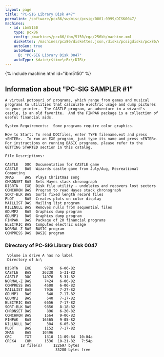 ```yaml
---
layout: page
title: "PC-SIG Library Disk #47"
permalink: /software/pcx86/sw/misc/pcsig/0001-0999/DISK0047/
machines:
  - id: ibm5150
    type: pcx86
    config: /machines/pcx86/ibm/5150/cga/256kb/machine.xml
    diskettes: /machines/pcx86/diskettes.json,/disks/pcsigdisks/pcx86/diskettes.json
    autoGen: true
    autoMount:
      B: "PC-SIG Library Disk 0047"
    autoType: $date\r$time\rB:\rDIR\r
---
```


{% include machine.html id="ibm5150" %}

## Information about "PC-SIG SAMPLER #1"

    A virtual potpouri of programs, which range from games and musical
    programs to utilities that calculate electric usage and dump pictures
    to your printer.  The CASTLE program, an adventure in a wizard's
    castle, is an old favorite.  And the FINPAK package is a collection of
    useful financial aids.
    
    System Requirements:  Some programs require color graphics.
    
    How to Start: To read DOCfiles, enter TYPE filename.ext and press
    <ENTER>.  To run an EXE program, just type its name and press <ENTER>.
    For instructions on running BASIC programs, please refer to the
    GETTING STARTED section in this catalog.
    
    File Descriptions:
    
    CASTLE   DOC  Documentation for CASTLE game
    CASTLE   BAS  Wizards castle game from July/Aug, Recreational Computing
    XMAS     BAS  Plays Christmas song
    CHRONSET BAS  Sets Hayes stack chronograph
    DISRTN   EXE  Disk file utility - undeletes and recovers lost sectors
    COMCHRON BAS  Program to read Hayes stack chronograph
    SORT-BLK BAS  Sorts fixed length record files
    PLOT     BAS  Creates plots on color display
    MAILLIST BAS  Mailing list program
    KILLNULL BAS  Removes nulls from sequential files
    GDUMP2   BAS  Graphics dump program
    GDUMP1   BAS  Graphics dump program
    FINPAK   BAS  Package of 20 financial programs
    ELECTRIC BAS  Computes electric usage
    NORMAL-Z BAS  BASIC program
    COMPRESS BAS  BASIC program

### Directory of PC-SIG Library Disk 0047

     Volume in drive A has no label
     Directory of A:\

    DISRTN   EXE      9728   6-06-82
    CASTLE   BAS     26230   5-31-82
    CASTLE   DOC     14976   5-31-82
    NORMAL-Z BAS      7424   6-06-82
    COMPRESS BAS      4608   6-06-82
    MAILLIST BAS      7936   7-27-82
    GDUMP1   BAS       640   7-17-82
    GDUMP2   BAS       640   7-17-82
    ELECTRIC BAS      6656   7-17-82
    SORT-BLK BAS      9856   8-18-82
    CHRONSET BAS       896   6-20-82
    COMCHRON BAS      1664   9-06-82
    FINPAK   BAS     16565   9-05-82
    KILLNULL BAS       384   6-05-82
    PLOT     BAS      1152   7-17-82
    XMAS     BAS     10496
    CRC      TXT      1310  11-09-84  10:04a
    CRCK4    COM      1536  10-21-82   7:54p
           18 file(s)     122697 bytes
                           33280 bytes free
